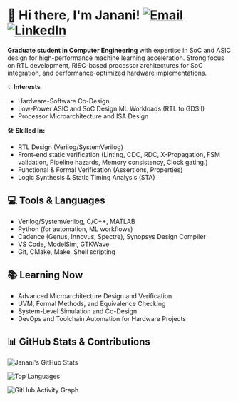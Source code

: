 # 👋 Hi there, I'm Janani! [![Email](https://img.shields.io/badge/Gmail-D14836?style=flat&logo=gmail&logoColor=white)](mailto:jsrinivasan4020@sdsu.edu) [![LinkedIn](https://img.shields.io/badge/-LinkedIn-0A66C2?style=flat&logo=linkedin&logoColor=white)](https://www.linkedin.com/in/janani-priyadharshini-srinivasan-ba26751ab/)
 **Graduate student in Computer Engineering** with expertise in SoC and ASIC design for high-performance machine learning acceleration. Strong focus on RTL development, RISC-based processor architectures for SoC integration, and performance-optimized hardware implementations.

💡 **Interests** 
- Hardware-Software Co-Design  
- Low-Power ASIC and SoC Design ML Workloads (RTL to GDSII)
- Processor Microarchitecture and ISA Design

🛠️ **Skilled In:**  
- RTL Design (Verilog/SystemVerilog)
- Front-end static verification (Linting, CDC, RDC, X-Propagation, FSM validation, Pipeline hazards, Memory consistency, Clock gating.)
- Functional & Formal Verification (Assertions, Properties)  
- Logic Synthesis & Static Timing Analysis (STA)  

## 💻 Tools & Languages
- Verilog/SystemVerilog, C/C++, MATLAB
- Python (for automation, ML workflows)
- Cadence (Genus, Innovus, Spectre), Synopsys Design Compiler
- VS Code, ModelSim, GTKWave
- Git, CMake, Make, Shell scripting

## 📚 Learning Now
- Advanced Microarchitecture Design and Verification
- UVM, Formal Methods, and Equivalence Checking
- System-Level Simulation and Co-Design
- DevOps and Toolchain Automation for Hardware Projects

## 📊 GitHub Stats & Contributions

![Janani's GitHub Stats](https://github-readme-stats.vercel.app/api?username=JananiPSrinivasan&show_icons=true&theme=default)

![Top Languages](https://github-readme-stats.vercel.app/api/top-langs/?username=JananiPSrinivasan&layout=compact&theme=default)

![GitHub Activity Graph](https://github-readme-activity-graph.vercel.app/graph?username=JananiPSrinivasan&theme=github-light)


